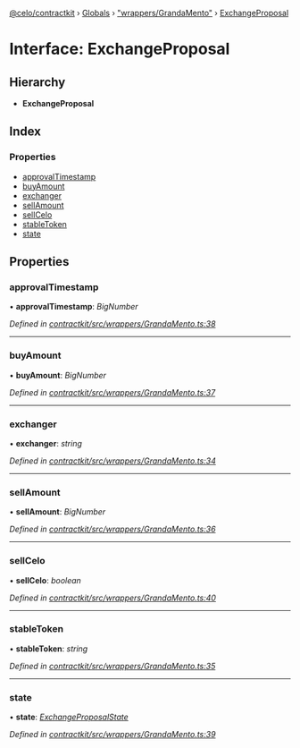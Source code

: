 [@celo/contractkit](../README.md) › [Globals](../globals.md) › ["wrappers/GrandaMento"](../modules/_wrappers_grandamento_.md) › [ExchangeProposal](_wrappers_grandamento_.exchangeproposal.md)

# Interface: ExchangeProposal

## Hierarchy

* **ExchangeProposal**

## Index

### Properties

* [approvalTimestamp](_wrappers_grandamento_.exchangeproposal.md#approvaltimestamp)
* [buyAmount](_wrappers_grandamento_.exchangeproposal.md#buyamount)
* [exchanger](_wrappers_grandamento_.exchangeproposal.md#exchanger)
* [sellAmount](_wrappers_grandamento_.exchangeproposal.md#sellamount)
* [sellCelo](_wrappers_grandamento_.exchangeproposal.md#sellcelo)
* [stableToken](_wrappers_grandamento_.exchangeproposal.md#stabletoken)
* [state](_wrappers_grandamento_.exchangeproposal.md#state)

## Properties

###  approvalTimestamp

• **approvalTimestamp**: *BigNumber*

*Defined in [contractkit/src/wrappers/GrandaMento.ts:38](https://github.com/celo-org/celo-monorepo/blob/master/packages/sdk/contractkit/src/wrappers/GrandaMento.ts#L38)*

___

###  buyAmount

• **buyAmount**: *BigNumber*

*Defined in [contractkit/src/wrappers/GrandaMento.ts:37](https://github.com/celo-org/celo-monorepo/blob/master/packages/sdk/contractkit/src/wrappers/GrandaMento.ts#L37)*

___

###  exchanger

• **exchanger**: *string*

*Defined in [contractkit/src/wrappers/GrandaMento.ts:34](https://github.com/celo-org/celo-monorepo/blob/master/packages/sdk/contractkit/src/wrappers/GrandaMento.ts#L34)*

___

###  sellAmount

• **sellAmount**: *BigNumber*

*Defined in [contractkit/src/wrappers/GrandaMento.ts:36](https://github.com/celo-org/celo-monorepo/blob/master/packages/sdk/contractkit/src/wrappers/GrandaMento.ts#L36)*

___

###  sellCelo

• **sellCelo**: *boolean*

*Defined in [contractkit/src/wrappers/GrandaMento.ts:40](https://github.com/celo-org/celo-monorepo/blob/master/packages/sdk/contractkit/src/wrappers/GrandaMento.ts#L40)*

___

###  stableToken

• **stableToken**: *string*

*Defined in [contractkit/src/wrappers/GrandaMento.ts:35](https://github.com/celo-org/celo-monorepo/blob/master/packages/sdk/contractkit/src/wrappers/GrandaMento.ts#L35)*

___

###  state

• **state**: *[ExchangeProposalState](../enums/_wrappers_grandamento_.exchangeproposalstate.md)*

*Defined in [contractkit/src/wrappers/GrandaMento.ts:39](https://github.com/celo-org/celo-monorepo/blob/master/packages/sdk/contractkit/src/wrappers/GrandaMento.ts#L39)*
